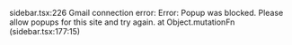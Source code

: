 sidebar.tsx:226 Gmail connection error: Error: Popup was blocked. Please allow popups for this site and try again.
    at Object.mutationFn (sidebar.tsx:177:15)